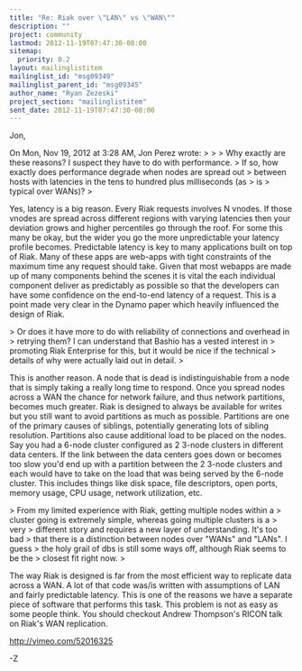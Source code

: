 ```yaml
---
title: "Re: Riak over \"LAN\" vs \"WAN\""
description: ""
project: community
lastmod: 2012-11-19T07:47:30-08:00
sitemap:
  priority: 0.2
layout: mailinglistitem
mailinglist_id: "msg09349"
mailinglist_parent_id: "msg09345"
author_name: "Ryan Zezeski"
project_section: "mailinglistitem"
sent_date: 2012-11-19T07:47:30-08:00
---
```



Jon,

On Mon, Nov 19, 2012 at 3:28 AM, Jon Perez  wrote:
&gt;
&gt;
&gt; Why exactly are these reasons? I suspect they have to do with performance.
&gt; If so, how exactly does performance degrade when nodes are spread out
&gt; between hosts with latencies in the tens to hundred plus milliseconds (as
&gt; is
&gt; typical over WANs)?
&gt;

Yes, latency is a big reason. Every Riak requests involves N vnodes. If
those vnodes are spread across different regions with varying latencies
then your deviation grows and higher percentiles go through the roof. For
some this many be okay, but the wider you go the more unpredictable your
latency profile becomes. Predictable latency is key to many applications
built on top of Riak. Many of these apps are web-apps with tight
constraints of the maximum time any request should take. Given that most
webapps are made up of many components behind the scenes it is vital the
each individual component deliver as predictably as possible so that the
developers can have some confidence on the end-to-end latency of a request.
 This is a point made very clear in the Dynamo paper which heavily
influenced the design of Riak.


&gt; Or does it have more to do with reliability of connections and overhead in
&gt; retrying them? I can understand that Bashio has a vested interest in
&gt; promoting Riak Enterprise for this, but it would be nice if the technical
&gt; details of why were actually laid out in detail.
&gt;

This is another reason. A node that is dead is indistinguishable from a
node that is simply taking a really long time to respond. Once you spread
nodes across a WAN the chance for network failure, and thus network
partitions, becomes much greater. Riak is designed to always be available
for writes but you still want to avoid partitions as much as possible.
 Partitions are one of the primary causes of siblings, potentially
generating lots of sibling resolution. Partitions also cause additional
load to be placed on the nodes. Say you had a 6-node cluster configured as
2 3-node clusters in different data centers. If the link between the data
centers goes down or becomes too slow you'd end up with a partition between
the 2 3-node clusters and each would have to take on the load that was
being served by the 6-node cluster. This includes things like disk space,
file descriptors, open ports, memory usage, CPU usage, network utilization,
etc.

&gt; From my limited experience with Riak, getting multiple nodes within a
&gt; cluster going is extremely simple, whereas going multiple clusters is a
&gt; very
&gt; different story and requires a new layer of understanding. It's too bad
&gt; that there is a distinction between nodes over "WANs" and "LANs". I guess
&gt; the holy grail of dbs is still some ways off, although Riak seems to be the
&gt; closest fit right now.
&gt;


The way Riak is designed is far from the most efficient way to replicate
data across a WAN. A lot of that code was/is written with assumptions of
LAN and fairly predictable latency. This is one of the reasons we have a
separate piece of software that performs this task. This problem is not as
easy as some people think. You should checkout Andrew Thompson's RICON
talk on Riak's WAN replication.

http://vimeo.com/52016325

-Z
